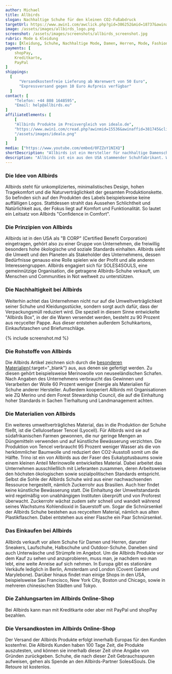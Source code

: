 ```yaml
---
author: Michael
title: Allbirds
slogan: Nachhaltige Schuhe für den kleinen CO2-Fußabdruck
targetUrl: https://www.awin1.com/awclick.php?gid=386252&mid=18737&awinaffid=731132&linkid=2610738&clickref=
image: /assets/images/allbirds_logo.png
screenshot: /assets/images/screenshots/allbirds_screenshot.jpg
rubric: Mode & Kleidung
tags: [Kleidung, Schuhe, Nachhaltige Mode, Damen, Herren, Mode, Fashion]
payments: [
    shopPay,
    Kreditkarte,
    PayPal
]
shippings:
  [
      "Versandkostenfreie Lieferung ab Warenwert von 50 Euro",
      "Expressversand gegen 10 Euro Aufpreis verfügbar"
  ]
contact: [
    "Telefon: +44 808 1648595", 
    "Email: help@allbirds.eu"
]
affiliateElements: [
    [
    "Allbirds Produkte im Preisvergleich von idealo.de", 
    "https://www.awin1.com/cread.php?awinmid=15536&awinaffid=381745&clickref=&ued=https%3A%2F%2Fwww.idealo.de%2Fpreisvergleich%2FMainSearchProductCategory.html%3Fq%3DAllbirds", 
    "/assets/images/idealo.png"
    ]
]
media: ["https://www.youtube.com/embed/0FZZoY1NIXQ"]
shortDescription: "Allbirds ist ein Hersteller für nachhaltige Damenschuhe und Herrenschuhe aus umweltschonender Produktion sowie naturbewussten Materialien."
description: "Allbirds ist ein aus den USA stammender Schuhfabrikant. Werbung macht das Unternehmen mit dem Thema Nachhaltigkeit und der besonderen Umweltverträglichkeit seiner Produkte. Statt auf günstige, synthetische Materialien setzt Allbirds auf natürliche und umweltfreundliche Alternativen. Damit will sich die Marke bewusst von herkömmlichen Produzenten abgrenzen."
---
```


### Die Idee von Allbirds

Allbirds steht für unkompliziertes, minimalistisches Design, hohen Tragekomfort und die Naturverträglichkeit der gesamten Produktionskette. So befinden sich auf den Produkten des Labels beispielsweise keine auffälligen Logos. Stattdessen strahlt das Aussehen Schlichtheit und Natürlichkeit aus, der Fokus liegt auf Komfort und Funktionalität. So lautet ein Leitsatz von Allbirds "Confidence in Comfort". 

### Die Prinzipien von Allbirds

Allbirds ist in den USA als "B CORP" (Certified Benefit Corporation) eingetragen, gehört also zu einer Gruppe von Unternehmen, die freiwillig besonders hohe ökologische und soziale Standards einhalten. Allbirds sieht die Umwelt und den Planeten als Stakeholder des Unternehmens, dessen Bedürfnisse genauso eine Rolle spielen wie der Profit und alle anderen Interessengruppen. Allbirds engagiert sich für SOLES4SOULS, eine gemeinnützige Organisation, die getragene Allbirds-Schuhe verkauft, um Menschen und Communities in Not weltweit zu unterstützen. 

### Die Nachhaltigkeit bei Allbirds

Weiterhin achtet das Unternehmen nicht nur auf die Umweltverträglichkeit seiner Schuhe und Kleidungsstücke, sondern sorgt auch dafür, dass der Verpackungsmüll reduziert wird. Die speziell in diesem Sinne entwickelte "Allbirds Box", in der die Waren versendet werden, besteht zu 90 Prozent aus recycelter Pappe. Aus dieser entstehen außerdem Schuhkartons, Einkaufstaschen und Briefumschläge. 

{% include screenshot.md %}

### Die Rohstoffe von Allbirds

Die Allbirds Artikel zeichnen sich durch die [besonderen Materialien](https://de-de.allbirds.eu/pages/our-materials-wool){:target="_blank"} aus, aus denen sie gefertigt werden. Zu diesen gehört beispielsweise Merinowolle von neuseeländischen Schafen. Nach Angaben des Unternehmens verbraucht das Gewinnen und Verarbeiten der Wolle 60 Prozent weniger Energie als Materialien für Schuhe anderer Hersteller. Außerdem kooperiert Allbirds mit Organisationen wie ZQ Merino und dem Forest Stewardship Council, die auf die Einhaltung hoher Standards in Sachen Tierhaltung und Landmanagement achten.

### Die Materialien von Allbirds

Ein weiteres umweltverträgliches Material, das in die Produktion der Schuhe fließt, ist die Cellulosefaser Tencel (Lyocell). Für Allbirds wird sie auf südafrikanischen Farmen gewonnen, die nur geringe Mengen an Düngemitteln verwenden und auf künstliche Bewässerung verzichten. Die Produktion von Tencel verbraucht 95 Prozent weniger Wasser als die von herkömmlicher Baumwolle und reduziert den CO2-Ausstoß somit um die Hälfte. 
Trino ist ein von Allbirds aus der Faser des Eukalyptusbaums sowie einem kleinen Anteil Merinowolle entwickeltes Material. Dabei arbeitet das Unternehmen ausschließlich mit Lieferanten zusammen, deren Arbeitsweise den höchsten ökologischen sowie sozialpolitischen Standards entspricht. 
Selbst die Sohle der Allbirds Schuhe wird aus einer nachwachsenden Ressource hergestellt, nämlich Zuckerrohr aus Brasilien. Auch hier findet keine künstliche Bewässerung statt. Die Einhaltung der Umweltstandards wird regelmäßig von unabhängigen Instituten überprüft und von Proforest überwacht. Zuckerrohr wächst zudem sehr schnell und wandelt während seines Wachstums Kohlendioxid in Sauerstoff um. 
Sogar die Schnürsenkel der Allbirds Schuhe bestehen aus recyceltem Material, nämlich aus alten Plastikflaschen. Dabei entstehen aus einer Flasche ein Paar Schnürsenkel. 

### Das Einkaufen bei Allbirds

Allbirds verkauft vor allem Schuhe für Damen und Herren, darunter Sneakers, Laufschuhe, Halbschuhe und Outdoor-Schuhe. Daneben sind auch Unterwäsche und Strümpfe im Angebot. Um die Allbirds Produkte vor dem Kauf zu sehen und anzuprobieren, muss man, je nachdem wo man lebt, eine weite Anreise auf sich nehmen. In Europa gibt es stationäre Verkäufe lediglich in Berlin, Amsterdam und London (Covent Garden und Marylebone). Darüber hinaus findet man einige Shops in den USA, beispielsweise San Francisco, New York City, Boston und Chicago, sowie in mehreren chinesischen Städten und Tokyo. 

### Die Zahlungsarten im Allbirds Online-Shop

Bei Allbirds kann man mit Kreditkarte oder aber mit PayPal und shopPay bezahlen. 

### Die Versandkosten im Allbirds Online-Shop
Der Versand der Allbirds Produkte erfolgt innerhalb Europas für den Kunden kostenfrei. Die Allbirds Kunden haben 100 Tage Zeit, die Produkte auszutesten, und können sie innerhalb dieser Zeit ohne Angabe von Gründen zurückgeben. Schuhe, die nach dieser Zeit Gebrauchsspuren aufweisen, gehen als Spende an den Allbirds-Partner Soles4Souls. Die Retoure ist kostenlos.
